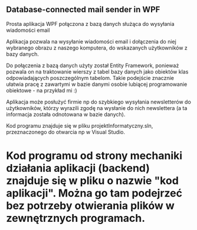 ## Database-connected mail sender in WPF
Prosta aplikacja WPF połączona z bazą danych służąca do wysyłania wiadomości email

Aplikacja pozwala na wysyłanie wiadomości email i dołączenia do niej wybranego obrazu z naszego komputera, do wskazanych użytkowników z bazy danych.

Do połączenia z bazą danych użyty został Entity Framework, ponieważ pozwala on na traktowanie wierszy z tabel bazy danych jako obiektów klas odpowiadających poszczególnym tabelom. Takie podejście znacznie ułatwia pracę z zawartymi w bazie danymi osobie lubiącej programowanie obiektowe - na przykład mi :)

Aplikacja może posłużyć firmie np do szybkiego wysyłania newsletterów do użytkowników, którzy wyrazili zgodę na wysłanie do nich newslettera (a ta informacja została odnotowana w bazie danych). 

Kod programu znajduje się w pliku projektInformatyczny.sln, przeznaczonego do otwarcia np w Visual Studio.

# Kod programu od strony mechaniki działania aplikacji (backend) znajduje się w pliku o nazwie "kod aplikacji". Można go tam podejrzeć bez potrzeby otwierania plików w zewnętrznych programach.  
